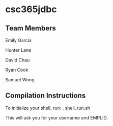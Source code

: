 # csc365jdbc
## Team Members
Emily Garcia

Hunter Lane

David Chau

Ryan Cook

Samuel Wong

## Compilation Instructions
To initialize your shell, run: . shell_run.sh

This will ask you for your username and EMPLID.
